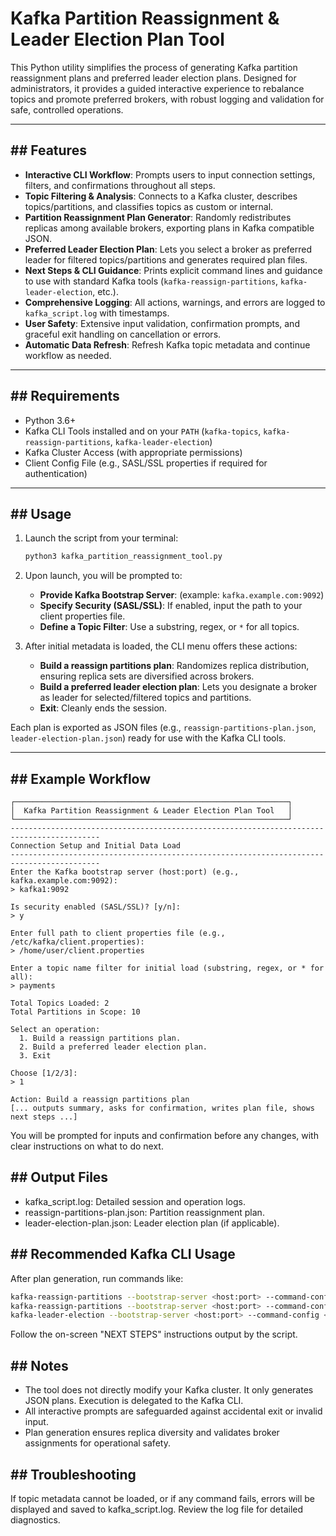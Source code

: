 # Kafka Partition Reassignment & Leader Election Plan Tool

This Python utility simplifies the process of generating Kafka partition reassignment plans and preferred leader election plans. Designed for administrators, it provides a guided interactive experience to rebalance topics and promote preferred brokers, with robust logging and validation for safe, controlled operations.

---
## ## Features

* **Interactive CLI Workflow**: Prompts users to input connection settings, filters, and confirmations throughout all steps.
* **Topic Filtering & Analysis**: Connects to a Kafka cluster, describes topics/partitions, and classifies topics as custom or internal.
* **Partition Reassignment Plan Generator**: Randomly redistributes replicas among available brokers, exporting plans in Kafka compatible JSON.
* **Preferred Leader Election Plan**: Lets you select a broker as preferred leader for filtered topics/partitions and generates required plan files.
* **Next Steps & CLI Guidance**: Prints explicit command lines and guidance to use with standard Kafka tools (`kafka-reassign-partitions`, `kafka-leader-election`, etc.).
* **Comprehensive Logging**: All actions, warnings, and errors are logged to `kafka_script.log` with timestamps.
* **User Safety**: Extensive input validation, confirmation prompts, and graceful exit handling on cancellation or errors.
* **Automatic Data Refresh**: Refresh Kafka topic metadata and continue workflow as needed.

---
## ## Requirements

* Python 3.6+
* Kafka CLI Tools installed and on your `PATH` (`kafka-topics`, `kafka-reassign-partitions`, `kafka-leader-election`)
* Kafka Cluster Access (with appropriate permissions)
* Client Config File (e.g., SASL/SSL properties if required for authentication)

---
## ## Usage

1.  Launch the script from your terminal:
    ```bash
    python3 kafka_partition_reassignment_tool.py
    ```

2.  Upon launch, you will be prompted to:
    * **Provide Kafka Bootstrap Server**: (example: `kafka.example.com:9092`)
    * **Specify Security (SASL/SSL)**: If enabled, input the path to your client properties file.
    * **Define a Topic Filter**: Use a substring, regex, or `*` for all topics.

3.  After initial metadata is loaded, the CLI menu offers these actions:

    * **Build a reassign partitions plan**: Randomizes replica distribution, ensuring replica sets are diversified across brokers.
    * **Build a preferred leader election plan**: Lets you designate a broker as leader for selected/filtered topics and partitions.
    * **Exit**: Cleanly ends the session.

Each plan is exported as JSON files (e.g., `reassign-partitions-plan.json`, `leader-election-plan.json`) ready for use with the Kafka CLI tools.

---
## ## Example Workflow

```text
┌─────────────────────────────────────────────────────────────┐
│  Kafka Partition Reassignment & Leader Election Plan Tool   │
└─────────────────────────────────────────────────────────────┘
------------------------------------------------------------------------------------------
Connection Setup and Initial Data Load
------------------------------------------------------------------------------------------
Enter the Kafka bootstrap server (host:port) (e.g., kafka.example.com:9092):
> kafka1:9092

Is security enabled (SASL/SSL)? [y/n]:
> y

Enter full path to client properties file (e.g., /etc/kafka/client.properties):
> /home/user/client.properties

Enter a topic name filter for initial load (substring, regex, or * for all):
> payments

Total Topics Loaded: 2
Total Partitions in Scope: 10

Select an operation:
  1. Build a reassign partitions plan.
  2. Build a preferred leader election plan.
  3. Exit

Choose [1/2/3]:
> 1

Action: Build a reassign partitions plan
[... outputs summary, asks for confirmation, writes plan file, shows next steps ...]
```
You will be prompted for inputs and confirmation before any changes, with clear instructions on what to do next.

## ## Output Files
* kafka_script.log: Detailed session and operation logs.
* reassign-partitions-plan.json: Partition reassignment plan.
* leader-election-plan.json: Leader election plan (if applicable).

## ## Recommended Kafka CLI Usage
After plan generation, run commands like:
```bash
kafka-reassign-partitions --bootstrap-server <host:port> --command-config <client.properties> --reassignment-json-file reassign-partitions-plan.json --execute
kafka-reassign-partitions --bootstrap-server <host:port> --command-config <client.properties> --reassignment-json-file reassign-partitions-plan.json --verify
kafka-leader-election --bootstrap-server <host:port> --command-config <client.properties> --path-to-json-file leader-election-plan.json --election-type preferred
```
Follow the on-screen "NEXT STEPS" instructions output by the script.

## ## Notes
* The tool does not directly modify your Kafka cluster. It only generates JSON plans. Execution is delegated to the Kafka CLI.
* All interactive prompts are safeguarded against accidental exit or invalid input.
* Plan generation ensures replica diversity and validates broker assignments for operational safety.

## ## Troubleshooting
If topic metadata cannot be loaded, or if any command fails, errors will be displayed and saved to kafka_script.log. Review the log file for detailed diagnostics.
